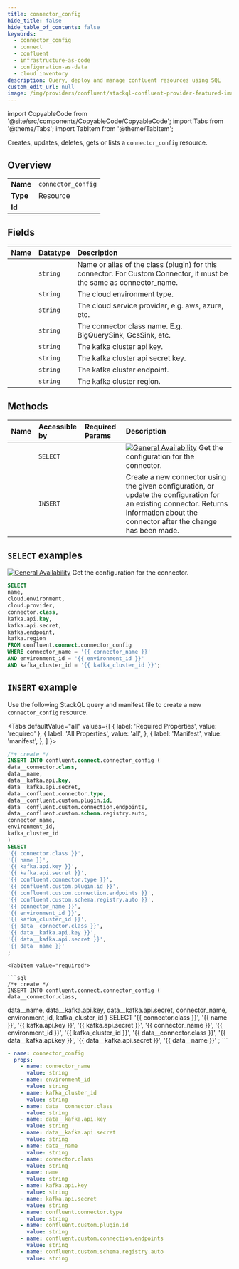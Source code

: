 ```yaml
---
title: connector_config
hide_title: false
hide_table_of_contents: false
keywords:
  - connector_config
  - connect
  - confluent
  - infrastructure-as-code
  - configuration-as-data
  - cloud inventory
description: Query, deploy and manage confluent resources using SQL
custom_edit_url: null
image: /img/providers/confluent/stackql-confluent-provider-featured-image.png
---
```


import CopyableCode from '@site/src/components/CopyableCode/CopyableCode';
import Tabs from '@theme/Tabs';
import TabItem from '@theme/TabItem';

Creates, updates, deletes, gets or lists a <code>connector_config</code> resource.

## Overview
<table><tbody>
<tr><td><b>Name</b></td><td><code>connector_config</code></td></tr>
<tr><td><b>Type</b></td><td>Resource</td></tr>
<tr><td><b>Id</b></td><td><CopyableCode code="confluent.connect.connector_config" /></td></tr>
</tbody></table>

## Fields
| Name | Datatype | Description |
|:-----|:---------|:------------|
| <CopyableCode code="name" /> | `string` | Name or alias of the class (plugin) for this connector. For Custom Connector, it must be the same as connector_name. |
| <CopyableCode code="cloud.environment" /> | `string` | The cloud environment type. |
| <CopyableCode code="cloud.provider" /> | `string` | The cloud service provider, e.g. aws, azure, etc. |
| <CopyableCode code="connector.class" /> | `string` | The connector class name. E.g. BigQuerySink, GcsSink, etc. |
| <CopyableCode code="kafka.api.key" /> | `string` | The kafka cluster api key. |
| <CopyableCode code="kafka.api.secret" /> | `string` | The kafka cluster api secret key. |
| <CopyableCode code="kafka.endpoint" /> | `string` | The kafka cluster endpoint. |
| <CopyableCode code="kafka.region" /> | `string` | The kafka cluster region. |

## Methods
| Name | Accessible by | Required Params | Description |
|:-----|:--------------|:----------------|:------------|
| <CopyableCode code="get_connectv1connector_config" /> | `SELECT` | <CopyableCode code="connector_name, environment_id, kafka_cluster_id" /> | [![General Availability](https://img.shields.io/badge/Lifecycle%20Stage-General%20Availability-%2345c6e8)](#section/Versioning/API-Lifecycle-Policy) Get the configuration for the connector. |
| <CopyableCode code="create_or_update_connectv1connector_config" /> | `INSERT` | <CopyableCode code="connector_name, environment_id, kafka_cluster_id, data__connector.class, data__kafka.api.key, data__kafka.api.secret, data__name" /> | Create a new connector using the given configuration, or update the configuration for an existing connector. Returns information about the connector after the change has been made. |

## `SELECT` examples

[![General Availability](https://img.shields.io/badge/Lifecycle%20Stage-General%20Availability-%2345c6e8)](#section/Versioning/API-Lifecycle-Policy) Get the configuration for the connector.


```sql
SELECT
name,
cloud.environment,
cloud.provider,
connector.class,
kafka.api.key,
kafka.api.secret,
kafka.endpoint,
kafka.region
FROM confluent.connect.connector_config
WHERE connector_name = '{{ connector_name }}'
AND environment_id = '{{ environment_id }}'
AND kafka_cluster_id = '{{ kafka_cluster_id }}';
```
## `INSERT` example

Use the following StackQL query and manifest file to create a new <code>connector_config</code> resource.

<Tabs
    defaultValue="all"
    values={[
        { label: 'Required Properties', value: 'required' },
        { label: 'All Properties', value: 'all', },
        { label: 'Manifest', value: 'manifest', },
    ]
}>
<TabItem value="all">

```sql
/*+ create */
INSERT INTO confluent.connect.connector_config (
data__connector.class,
data__name,
data__kafka.api.key,
data__kafka.api.secret,
data__confluent.connector.type,
data__confluent.custom.plugin.id,
data__confluent.custom.connection.endpoints,
data__confluent.custom.schema.registry.auto,
connector_name,
environment_id,
kafka_cluster_id
)
SELECT 
'{{ connector.class }}',
'{{ name }}',
'{{ kafka.api.key }}',
'{{ kafka.api.secret }}',
'{{ confluent.connector.type }}',
'{{ confluent.custom.plugin.id }}',
'{{ confluent.custom.connection.endpoints }}',
'{{ confluent.custom.schema.registry.auto }}',
'{{ connector_name }}',
'{{ environment_id }}',
'{{ kafka_cluster_id }}',
'{{ data__connector.class }}',
'{{ data__kafka.api.key }}',
'{{ data__kafka.api.secret }}',
'{{ data__name }}'
;
```
</TabItem>

    <TabItem value="required">

    ```sql
    /*+ create */
    INSERT INTO confluent.connect.connector_config (
    data__connector.class,
data__name,
data__kafka.api.key,
data__kafka.api.secret,
connector_name,
environment_id,
kafka_cluster_id
    )
    SELECT 
    '{{ connector.class }}',
'{{ name }}',
'{{ kafka.api.key }}',
'{{ kafka.api.secret }}',
'{{ connector_name }}',
'{{ environment_id }}',
'{{ kafka_cluster_id }}',
'{{ data__connector.class }}',
'{{ data__kafka.api.key }}',
'{{ data__kafka.api.secret }}',
'{{ data__name }}'
    ;
    ```
    </TabItem>
    
<TabItem value="manifest">

```yaml
- name: connector_config
  props:
    - name: connector_name
      value: string
    - name: environment_id
      value: string
    - name: kafka_cluster_id
      value: string
    - name: data__connector.class
      value: string
    - name: data__kafka.api.key
      value: string
    - name: data__kafka.api.secret
      value: string
    - name: data__name
      value: string
    - name: connector.class
      value: string
    - name: name
      value: string
    - name: kafka.api.key
      value: string
    - name: kafka.api.secret
      value: string
    - name: confluent.connector.type
      value: string
    - name: confluent.custom.plugin.id
      value: string
    - name: confluent.custom.connection.endpoints
      value: string
    - name: confluent.custom.schema.registry.auto
      value: string

```
</TabItem>
</Tabs>
